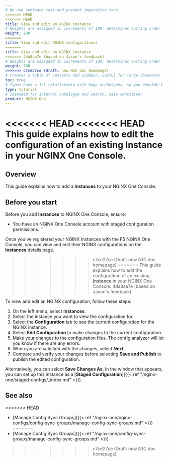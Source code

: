 ```yaml
---
# We use sentence case and present imperative tone
<<<<<<< HEAD
<<<<<<< HEAD
title: View and edit an NGINX instance
# Weights are assigned in increments of 100: determines sorting order
weight: 200
=======
title: View and edit NGINX configurations
=======
title: View and edit an NGINX instance
>>>>>>> 4da8aa7e (based on Jason's feedback)
# Weights are assigned in increments of 100: determines sorting order
weight: 300
>>>>>>> c7ce27ce (Draft: new N1C doc homepage)
# Creates a table of contents and sidebar, useful for large documents
toc: true
# Types have a 1:1 relationship with Hugo archetypes, so you shouldn't need to change this
type: tutorial
# Intended for internal catalogue and search, case sensitive:
product: NGINX One
---
```

<!-- Possible future include, with similar files in config-sync-groups/ and staged-configs/ subdirectories -->

<<<<<<< HEAD
<<<<<<< HEAD
This guide explains how to edit the configuration of an existing **Instance** in your NGINX One Console.
=======
## Overview

This guide explains how to add a **Instances** to your NGINX One Console.

## Before you start

Before you add **Instances** to NGINX One Console, ensure:

- You have an NGINX One Console account with staged configuration permissions.```

Once you've registered your NGINX Instances with the F5 NGINX One Console, you can view and edit their NGINX configurations on the **Instances** details page.
>>>>>>> c7ce27ce (Draft: new N1C doc homepage)
=======
This guide explains how to edit the configuration of an existing **Instance** in your NGINX One Console.
>>>>>>> 4da8aa7e (based on Jason's feedback)

To view and edit an NGINX configuration, follow these steps:

1. On the left menu, select **Instances**.
2. Select the instance you want to view the configuration for.
3. Select the **Configuration** tab to see the current configuration for the NGINX instance.
4. Select **Edit Configuration** to make changes to the current configuration.
5. Make your changes to the configuration files. The config analyzer will let you know if there are any errors.
6. When you are satisfied with the changes, select **Next**.
7. Compare and verify your changes before selecting **Save and Publish** to publish the edited configuration.

Alternatively, you can select **Save Changes As**. In the window that appears, you can set up this instance as a [**Staged Configuration**]({{< ref "/nginx-one/staged-configs/_index.md" >}}).

## See also

<<<<<<< HEAD
- [Manage Config Sync Groups]({{< ref "/nginx-one/nginx-configs/config-sync-groups/manage-config-sync-groups.md" >}})
=======
- [Manage Config Sync Groups]({{< ref "/nginx-one/config-sync-groups/manage-config-sync-groups.md" >}})
>>>>>>> c7ce27ce (Draft: new N1C doc homepage)
